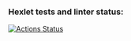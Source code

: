 ### Hexlet tests and linter status:
[![Actions Status](https://github.com/HiminaE/java-project-72/actions/workflows/hexlet-check.yml/badge.svg)](https://github.com/HiminaE/java-project-72/actions)
